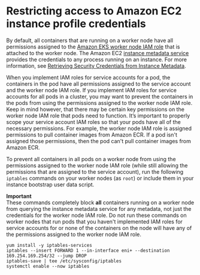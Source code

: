 # Restricting access to Amazon EC2 instance profile credentials<a name="restrict-ec2-credential-access"></a>

By default, all containers that are running on a worker node have all permissions assigned to the [Amazon EKS worker node IAM role](worker_node_IAM_role.md) that is attached to the worker node\. The Amazon EC2 [instance metadata service](https://docs.aws.amazon.com/AWSEC2/latest/UserGuide/ec2-instance-metadata.html) provides the credentials to any process running on an instance\. For more information, see [Retrieving Security Credentials from Instance Metadata](https://docs.aws.amazon.com/AWSEC2/latest/UserGuide/iam-roles-for-amazon-ec2.html#instance-metadata-security-credentials)\. 

When you implement IAM roles for service accounts for a pod, the containers in the pod have all permissions assigned to the service account and the worker node IAM role\. If you implement IAM roles for service accounts for all pods in a cluster, you may want to prevent the containers in the pods from using the permissions assigned to the worker node IAM role\. Keep in mind however, that there may be certain key permissions on the worker node IAM role that pods need to function\. It’s important to properly scope your service account IAM roles so that your pods have all of the necessary permissions\. For example, the worker node IAM role is assigned permissions to pull container images from Amazon ECR\. If a pod isn't assigned those permissions, then the pod can't pull container images from Amazon ECR\.

To prevent all containers in all pods on a worker node from using the permissions assigned to the worker node IAM role \(while still allowing the permissions that are assigned to the service account\), run the following `iptables` commands on your worker nodes \(as `root`\) or include them in your instance bootstrap user data script\.

**Important**  
These commands completely block **all** containers running on a worker node from querying the instance metadata service for any metadata, not just the credentials for the worker node IAM role\. Do not run these commands on worker nodes that run pods that you haven't implemented IAM roles for service accounts for or none of the containers on the node will have any of the permissions assigned to the worker node IAM role\.

```
yum install -y iptables-services
iptables --insert FORWARD 1 --in-interface eni+ --destination 169.254.169.254/32 --jump DROP
iptables-save | tee /etc/sysconfig/iptables 
systemctl enable --now iptables
```